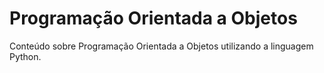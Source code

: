 # Programação Orientada a Objetos
Conteúdo sobre Programação Orientada a Objetos utilizando a linguagem Python.
